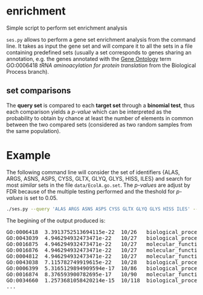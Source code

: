# enrichment
Simple script to perform set enrichment analysis

`ses.py` allows to perform a gene set enrichment analysis from the command line. It takes as input the gene set and will compare it to all the sets in a file containing predefined sets (usually a set corresponds to genes sharing an annotation, e.g. the genes annotated with the [Gene Ontology](http://geneontology.org) term GO:0006418 *tRNA aminoacylation for protein translation*	from the Biological Process branch).

## set comparisons

The **query set** is compared to each **target set** through a **binomial test**, thus each comparison yields a *p-value* which can be interpreted as the probability to obtain by chance at least the number of elements in common between the two compared sets (considered as two random samples from the same population).

# Example
The following command line will consider the set of identifiers {ALAS, ARGS, ASNS, ASPS, CYSS, GLTX, GLYQ, GLYS, HISS, ILES} and search for most *similar* sets in the file `data/EcolA.go.set`. The *p-values* are adjust by FDR because of the multiple testing performed and the theshold for *p-values* is set to 0.05.

```sh
./ses.py --query 'ALAS ARGS ASNS ASPS CYSS GLTX GLYQ GLYS HISS ILES' --sets data/EcolA.go.sets --adjust --alpha 0.05
```

The begining of the output produced is:
<pre>
GO:0006418	3.3913752513694115e-22	10/26	biological_process: tRNA aminoacylation for protein translation	GLTX, GLYQ, GLYS, ARGS, ASNS, ILES, ALAS, ASPS, HISS, CYSS
GO:0043039	4.946294932473471e-22	10/27	biological_process: tRNA aminoacylation	GLTX, GLYQ, GLYS, ARGS, ASNS, ILES, ALAS, ASPS, HISS, CYSS
GO:0016875	4.946294932473471e-22	10/27	molecular_function: ligase activity, forming carbon-oxygen bonds	GLTX, GLYQ, GLYS, ARGS, ASNS, ILES, ALAS, ASPS, HISS, CYSS
GO:0016876	4.946294932473471e-22	10/27	molecular_function: ligase activity, forming aminoacyl-tRNA and related compounds	GLTX, GLYQ, GLYS, ARGS, ASNS, ILES, ALAS, ASPS, HISS, CYSS
GO:0004812	4.946294932473471e-22	10/27	molecular_function: aminoacyl-tRNA ligase activity	GLTX, GLYQ, GLYS, ARGS, ASNS, ILES, ALAS, ASPS, HISS, CYSS
GO:0043038	7.115782749919615e-22	10/28	biological_process: amino acid activation	GLTX, GLYQ, GLYS, ARGS, ASNS, ILES, ALAS, ASPS, HISS, CYSS
GO:0006399	5.3165129894909594e-17	10/86	biological_process: tRNA metabolic process	GLTX, GLYQ, GLYS, ARGS, ASNS, ILES, ALAS, ASPS, HISS, CYSS
GO:0016874	8.376593900782695e-17	10/90	molecular_function: ligase activity	GLTX, GLYQ, GLYS, ARGS, ASNS, ILES, ALAS, ASPS, HISS, CYSS
GO:0034660	1.2573681058420214e-15	10/118	biological_process: ncRNA metabolic process	GLTX, GLYQ, GLYS, ARGS, ASNS, ILES, ALAS, ASPS, HISS, CYSS
...
</pre>
